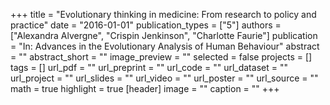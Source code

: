 +++
title = "Evolutionary thinking in medicine: From research to policy and practice"
date = "2016-01-01"
publication_types = ["5"]
authors = ["Alexandra Alvergne", "Crispin Jenkinson", "Charlotte Faurie"]
publication = "In: Advances in the Evolutionary Analysis of Human Behaviour"
abstract = ""
abstract_short = ""
image_preview = ""
selected = false
projects = []
tags = []
url_pdf = ""
url_preprint = ""
url_code = ""
url_dataset = ""
url_project = ""
url_slides = ""
url_video = ""
url_poster = ""
url_source = ""
math = true
highlight = true
[header]
image = ""
caption = ""
+++
